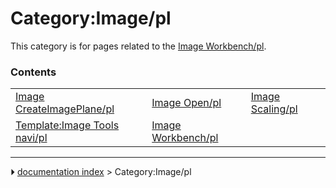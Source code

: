 # Category:Image/pl
This category is for pages related to the [Image Workbench/pl](Image_Workbench/pl.md).

### Contents

|     |     |     |
| --- | --- | --- |
| [Image CreateImagePlane/pl](Image_CreateImagePlane/pl.md) | [Image Open/pl](Image_Open/pl.md) | [Image Scaling/pl](Image_Scaling/pl.md) |
| [Template:Image Tools navi/pl](Template_Image_Tools_navi/pl.md) | [Image Workbench/pl](Image_Workbench/pl.md) |



---
⏵ [documentation index](../README.md) > Category:Image/pl
